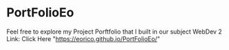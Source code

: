 # PortFolioEo
Feel free to explore my Project Porftfolio that I built in our subject WebDev 2
Link: Click Here "https://eorico.github.io/PortFolioEo/"
